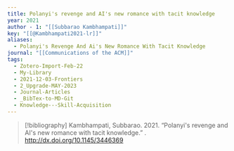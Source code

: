 ```yaml
---
title: Polanyi's revenge and AI's new romance with tacit knowledge
year: 2021
author - 1: "[[Subbarao Kambhampati]]"
key: "[[@Kambhampati2021-lr]]"
aliases:
  - Polanyi's Revenge And Ai's New Romance With Tacit Knowledge
journal: "[[Communications of the ACM]]"
tags:
  - Zotero-Import-Feb-22
  - My-Library
  - 2021-12-03-Frontiers
  - 2_Upgrade-MAY-2023
  - Journal-Articles
  - _BibTex-to-MD-Git
  - Knowledge---Skill-Acquisition
---
```


> [!bibliography]
> Kambhampati, Subbarao. 2021. “Polanyi's revenge and AI's new romance with tacit knowledge.” . http://dx.doi.org/10.1145/3446369